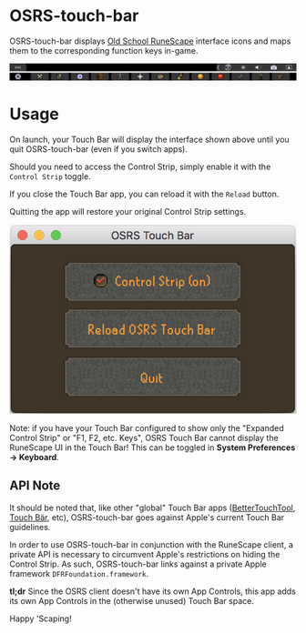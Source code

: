 # OSRS-touch-bar
OSRS-touch-bar displays [Old School RuneScape](http://oldschool.runescape.com) interface icons and maps them to the corresponding function keys in-game. 

![Touch bar screenshot](./touchBarScreenshot.png)

# Usage

On launch, your Touch Bar will display the interface shown above until you quit OSRS-touch-bar (even if you switch apps). 

Should you need to access the Control Strip, simply enable it with the `Control Strip` toggle.

If you close the Touch Bar app, you can reload it with the `Reload` button.

Quitting the app will restore your original Control Strip settings.

<!--Centered Image-->
<p align="center">
  <img src="./appScreenshot.png"/>
</p>

Note: if you have your Touch Bar configured to show only the "Expanded Control Strip" or "F1, F2, etc. Keys", OSRS Touch Bar cannot display the RuneScape UI in the Touch Bar! This can be toggled in __System Preferences &rarr; Keyboard__. 

## API Note
It should be noted that, like other "global" Touch Bar apps ([BetterTouchTool](https://www.boastr.net/), [Touch Bär](https://github.com/a2/touch-baer), etc), OSRS-touch-bar goes against Apple's current Touch Bar guidelines.

In order to use OSRS-touch-bar in conjunction with the RuneScape client, a private API is necessary to circumvent Apple's restrictions on hiding the Control Strip. As such, OSRS-touch-bar links against a private Apple framework `DFRFoundation.framework`. 

__tl;dr__ Since the OSRS client doesn't have its own App Controls, this app adds its own App Controls in the (otherwise unused) Touch Bar space.

Happy 'Scaping! 

